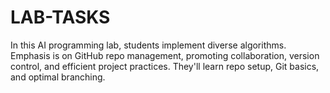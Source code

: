 # LAB-TASKS
In this AI programming lab, students implement diverse algorithms. Emphasis is on GitHub repo management, promoting collaboration, version control, and efficient project practices. They'll learn repo setup, Git basics, and optimal branching.
